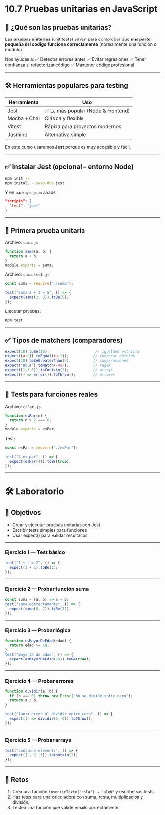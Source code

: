 # 10.7 Pruebas unitarias en JavaScript

## 🧩 ¿Qué son las pruebas unitarias?

Las **pruebas unitarias** (unit tests) sirven para comprobar que **una parte pequeña del código funciona correctamente** (normalmente una función o módulo).

Nos ayudan a:
✅ Detectar errores antes
✅ Evitar regresiones
✅ Tener confianza al refactorizar código
✅ Mantener código profesional

---

## 🛠 Herramientas populares para testing

| Herramienta  | Uso                                |
| ------------ | ---------------------------------- |
| Jest         | ✅ La más popular (Node & Frontend) |
| Mocha + Chai | Clásica y flexible                 |
| Vitest       | Rápida para proyectos modernos     |
| Jasmine      | Alternativa simple                 |

En este curso usaremos **Jest** porque es muy accesible y fácil.

---

## ✅ Instalar Jest (opcional – entorno Node)

```bash
npm init -y
npm install --save-dev jest
```

Y en `package.json` añade:

```json
"scripts": {
  "test": "jest"
}
```

---

## 🧪 Primera prueba unitaria

Archivo: `suma.js`

```js
function suma(a, b) {
  return a + b;
}
module.exports = suma;
```

Archivo: `suma.test.js`

```js
const suma = require("./suma");

test("suma 2 + 3 = 5", () => {
  expect(suma(2, 3)).toBe(5);
});
```

Ejecutar pruebas:

```bash
npm test
```

---

## ✅ Tipos de matchers (comparadores)

```js
expect(10).toBe(10);                     // igualdad estricta
expect({a:1}).toEqual({a:1});           // comparar objetos
expect(10).toBeGreaterThan(5);          // comparaciones
expect("Hola").toMatch(/Ho/);           // regex
expect([1,2,3]).toContain(2);           // arrays
expect(() => error()).toThrow();        // errores
```

---

## 🎯 Tests para funciones reales

Archivo: `esPar.js`

```js
function esPar(n) {
  return n % 2 === 0;
}
module.exports = esPar;
```

Test:

```js
const esPar = require("./esPar");

test("4 es par", () => {
  expect(esPar(4)).toBe(true);
});
```

---

# 🛠 Laboratorio

## 🎯 Objetivos

* Crear y ejecutar pruebas unitarias con Jest
* Escribir tests simples para funciones
* Usar expect() para validar resultados

---

### Ejercicio 1 — Test básico

```js
test("1 + 1 = 2", () => {
  expect(1 + 1).toBe(2);
});
```

---

### Ejercicio 2 — Probar función suma

```js
const suma = (a, b) => a + b;
test("suma correctamente", () => {
  expect(suma(5, 7)).toBe(12);
});
```

---

### Ejercicio 3 — Probar lógica

```js
function esMayorDeEdad(edad) {
  return edad >= 18;
}
test("mayoría de edad", () => {
  expect(esMayorDeEdad(20)).toBe(true);
});
```

---

### Ejercicio 4 — Probar errores

```js
function dividir(a, b) {
  if (b === 0) throw new Error("No se divide entre cero");
  return a / b;
}

test("lanza error al dividir entre cero", () => {
  expect(() => dividir(5, 0)).toThrow();
});
```

---

### Ejercicio 5 — Probar arrays

```js
test("contiene elemento", () => {
  expect([1, 2, 3]).toContain(2);
});
```

---

## 🚀 Retos

1. Crea una función `invertirTexto("hola") → "aloh"` y escribe sus tests.
2. Haz tests para una calculadora con suma, resta, multiplicación y división.
3. Testea una función que valide emails correctamente.
